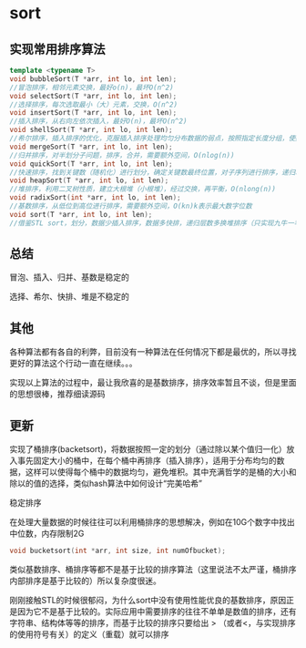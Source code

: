 # sort

## 实现常用排序算法

```c++
template <typename T>
void bubbleSort(T *arr, int lo, int len);
//冒泡排序，相邻元素交换，最好o(n)，最坏O(n^2)
void selectSort(T *arr, int lo, int len);
//选择排序，每次选取最小（大）元素，交换，O(n^2)
void insertSort(T *arr, int lo, int len);
//插入排序，从右向左依次插入，最好O(n)，最坏O(n^2)
void shellSort(T *arr, int lo, int len);
//希尔排序，插入排序的优化，克服插入排序处理均匀分布数据的弱点，按照指定长度分组，使数据堆积，O(n^(1.3—2))
void mergeSort(T *arr, int lo, int len);
//归并排序，对半划分子问题，排序，合并，需要额外空间，O(nlog(n))
void quickSort(T *arr, int lo, int len);
//快速排序，找到关键数（随机化）进行划分，确定关键数最终位置，对子序列进行排序，递归次数过多(虽然可以非递归实现，但是为了简洁，通常递归实现)，O(nlong(n))(n)
void heapSort(T *arr, int lo, int len);
//堆排序，利用二叉树性质，建立大根堆（小根堆），经过交换，再平衡，O(nlong(n))
void radixSort(int *arr, int lo, int len);
//基数排序，从低位到高位进行排序，需要额外空间，O(kn)k表示最大数字位数
void sort(T *arr, int lo, int len);
//借鉴STL sort，划分，数据少插入排序，数据多快排，递归层数多换堆排序（只实现九牛一毛）
```

## 总结

冒泡、插入、归并、基数是稳定的

选择、希尔、快排、堆是不稳定的

## 其他

各种算法都有各自的利弊，目前没有一种算法在任何情况下都是最优的，所以寻找更好的算法这个行动一直在继续。。。

实现以上算法的过程中，最让我欣喜的是基数排序，排序效率暂且不谈，但是里面的思想很棒，推荐细读源码

## 更新

实现了桶排序(backetsort)，将数据按照一定的划分（通过除以某个值归一化）放入事先固定大小的桶中，在每个桶中再排序（插入排序），适用于分布均匀的数据，这样可以使得每个桶中的数据均匀，避免堆积。其中充满哲学的是桶的大小和除以的值的选择，类似hash算法中如何设计“完美哈希”

稳定排序

在处理大量数据的时候往往可以利用桶排序的思想解决，例如在10G个数字中找出中位数，内存限制2G

```c++
void bucketsort(int *arr, int size, int numOfbucket);
```

类似基数排序、桶排序等都不是基于比较的排序算法（这里说法不太严谨，桶排序内部排序是基于比较的）所以复杂度很迷。

刚刚接触STL的时候很郁闷，为什么sort中没有使用性能优良的基数排序，原因正是因为它不是基于比较的。实际应用中需要排序的往往不单单是数值的排序，还有字符串、结构体等等的排序，而基于比较的排序只要给出 > （或者<，与实现排序的使用符号有关）的定义（重载）就可以排序